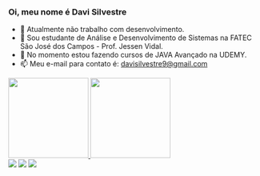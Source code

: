 ### Oi, meu nome é Davi Silvestre

- 🔭 Atualmente não trabalho com desenvolvimento.
- 🌱 Sou estudante de Análise e Desenvolvimento de Sistemas na FATEC São José dos Campos - Prof. Jessen Vidal.
- 💬 No momento estou fazendo cursos de JAVA Avançado na UDEMY. 
- 📫 Meu e-mail para contato é: davisilvestre9@gmail.com

<div>
  <a href="https://github.com/silvestredavi">
  <img height="160em" src="https://github-readme-stats.vercel.app/api?username=silvestredavi&show_icons=true&theme=darcula&include_all_commits=true&count_private=true"/>
  <img height="160em" src="https://github-readme-stats.vercel.app/api/top-langs/?username=silvestredavi&layout=compact&langs_count=7&theme=darcula"/>
</div>
 
 <div>
  <a href="https://www.instagram.com/silvestredavi/" target="_blank"><img src="https://img.shields.io/badge/-Instagram-%23E4405F?style=for-the-badge&logo=instagram&logoColor=white" target="_blank"></a>
  <a href="https://www.linkedin.com/in/jeniffer-pereira-65787b205" target="_blank"><img src="https://img.shields.io/badge/-LinkedIn-%230077B5?style=for-the-badge&logo=linkedin&logoColor=white" target="_blank"></a>
   <a href = "mailto:davisilvestre9@gmail.com"><img src="https://img.shields.io/badge/-Gmail-%23333?style=for-the-badge&logo=gmail&logoColor=white" target="_blank"></a>
 </div>
<!--

**Jennyads/Jennyads** is a ✨ _special_ ✨ repository because its `README.md` (this file) appears on your GitHub profile.

Here are some ideas to get you started:

- 🔭 I’m currently working on ...
- 🌱 I’m currently learning ...
- 👯 I’m looking to collaborate on ...
- 🤔 I’m looking for help with ...
- 💬 Ask me about ...
- 📫 How to reach me: ...
- 😄 Pronouns: ...
- ⚡ Fun fact: ...
-->
